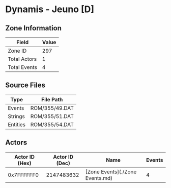 # Dynamis - Jeuno [D]

## Zone Information

| Field        |   Value |
|--------------|---------|
| Zone ID      |     297 |
| Total Actors |       1 |
| Total Events |       4 |

## Source Files

| Type     | File Path      |
|----------|----------------|
| Events   | ROM/355/49.DAT |
| Strings  | ROM/355/51.DAT |
| Entities | ROM/355/54.DAT |

## Actors

| Actor ID (Hex)   |   Actor ID (Dec) | Name                            |   Events |
|------------------|------------------|---------------------------------|----------|
| 0x7FFFFFF0       |       2147483632 | [Zone Events](./Zone Events.md) |        4 |